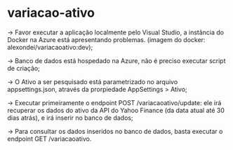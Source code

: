 # variacao-ativo

-> Favor executar a aplicação localmente pelo Visual Studio, a instância do Docker na Azure está apresentando problemas. (imagem do docker: alexondei/variacaoativo:dev);

-> Banco de dados está hospedado na Azure, não é preciso executar script de criação;

-> O Ativo a ser pesquisado está parametrizado no arquivo appsettings.json, através da prorpiedade AppSettings > Ativo;

-> Executar primeiramente o endpoint POST /variacaoativo/update: ele irá recuperar os dados do ativo da API do Yahoo Finance (da data atual até 30 dias atrás),
   e irá inserir no banco de dados;

-> Para consultar os dados inseridos no banco de dados, basta executar o endpoint GET /variacaoativo.
